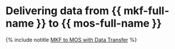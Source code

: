 # Delivering data from {{ mkf-full-name }} to {{ mos-full-name }}

{% include notitle [MKF to MOS with Data Transfer](../../_tutorials/dataplatform/data-transfer-mkf-mos.md) %}
